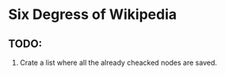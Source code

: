 # Six Degress of Wikipedia
## TODO:
1. Crate a list where all the already cheacked nodes are saved.
